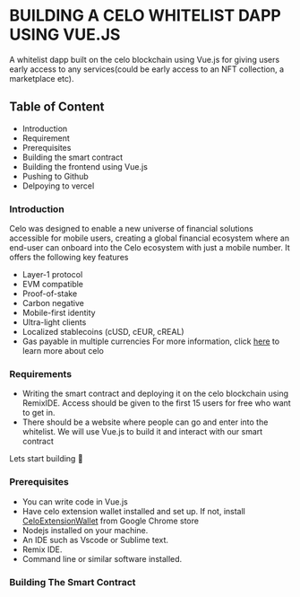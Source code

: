# BUILDING A CELO WHITELIST DAPP USING VUE.JS
A whitelist dapp built on the celo blockchain using Vue.js for giving users early access to any services(could be early access to an NFT collection, a marketplace etc).


## Table of Content
- Introduction
- Requirement
- Prerequisites
- Building the smart contract
- Building the frontend using Vue.js
- Pushing to Github
- Delpoying to vercel


### Introduction
Celo was designed to enable a new universe of financial solutions accessible for mobile users, creating a global financial ecosystem where an end-user can onboard into the Celo ecosystem with just a mobile number. It offers the following key features
- Layer-1 protocol
- EVM compatible
- Proof-of-stake
- Carbon negative
- Mobile-first identity
- Ultra-light clients
- Localized stablecoins (cUSD, cEUR, cREAL)
- Gas payable in multiple currencies
For more information, click [here](https://docs.celo.org/general) to learn more about celo


### Requirements
- Writing the smart contract and deploying it on the celo blockchain using RemixIDE. Access should be given to the first 15 users for free who want to get in.
- There should be a website where people can go and enter into the whitelist. We will use Vue.js to build it and interact with our smart contract

Lets start building 🚀

### Prerequisites
- You can write code in Vue.js
- Have celo extension wallet installed and set up. If not, install [CeloExtensionWallet](https://chrome.google.com/webstore/detail/celoextensionwallet/kkilomkmpmkbdnfelcpgckmpcaemjcdh?hl=en) from Google Chrome store
- Nodejs installed on your machine.
- An IDE such as Vscode or Sublime text.
- Remix IDE.
- Command line or similar software installed.

### Building The Smart Contract
